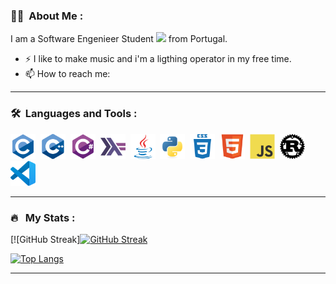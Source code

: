 ### :woman_technologist: &nbsp;About Me :

I am a Software Engenieer Student <img src="https://media.giphy.com/media/WUlplcMpOCEmTGBtBW/giphy.gif" width="30"> from Portugal.

- ⚡ I like to make music and i'm a ligthing operator in my free time.
- 📫 How to reach me: 

---

### 🛠 &nbsp;Languages and Tools :

<p>
  <div class="Img">
    <img src="https://github.com/devicons/devicon/blob/master/icons/c/c-original.svg" title="C" alt="C" width="40" height="40"/>&nbsp;
    <img src="https://github.com/devicons/devicon/blob/master/icons/cplusplus/cplusplus-original.svg" title="C++" alt="C++" width="40" height="40"/>&nbsp;
    <img src="https://github.com/devicons/devicon/blob/master/icons/csharp/csharp-original.svg" title="C#" alt="C#" width="40" height="40"/>&nbsp;
    <img src="https://github.com/devicons/devicon/blob/master/icons/haskell/haskell-original.svg" title="Haskell" alt="Haskell" width="40" height="40"/>&nbsp;
    <img src="https://github.com/devicons/devicon/blob/master/icons/java/java-original.svg" title="Java" alt="Java" width="40" height="40"/>&nbsp;
    <img src="https://github.com/devicons/devicon/blob/master/icons/python/python-original.svg" title="Python" alt="Python" width="40" height="40"/>&nbsp;
    <img src="https://github.com/devicons/devicon/blob/master/icons/css3/css3-plain-wordmark.svg"  title="CSS3" alt="CSS" width="40" height="40"/>&nbsp;
    <img src="https://github.com/devicons/devicon/blob/master/icons/html5/html5-original.svg" title="HTML5" alt="HTML" width="40" height="40"/>&nbsp;
    <img src="https://github.com/devicons/devicon/blob/master/icons/javascript/javascript-original.svg" title="JavaScript" alt="JavaScript" width="40" height="40"/>&nbsp;
    <img src="https://github.com/devicons/devicon/blob/master/icons/rust/rust-plain.svg" title="Rust" alt="Rust" width="40" height="40"/>&nbsp;
    <img src="https://github.com/devicons/devicon/blob/master/icons/vscode/vscode-original.svg" title="VSCode"  alt="VSCode" width="40" height="40"/>&nbsp;
    </div>
</p>

---

### 🔥 &nbsp; My Stats :
[![GitHub Streak][![GitHub Streak](https://streak-stats.demolab.com/?user=Alp3xUni)](https://git.io/streak-stats)

[![Top Langs](https://github-readme-stats.vercel.app/api/top-langs/?username=Alp3xUni&layout=compact&theme=vision-friendly-dark)](https://github.com/anuraghazra/github-readme-stats)

---


